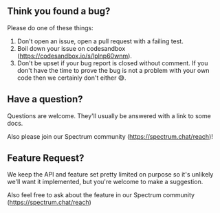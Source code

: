 ## Think you found a bug?

Please do one of these things:

1.  Don't open an issue, open a pull request with a failing test.
2.  Boil down your issue on codesandbox (https://codesandbox.io/s/lplnp60wnm).
3.  Don't be upset if your bug report is closed without comment. If you don't have the time to prove the bug is not a problem with your own code then we certainly don't either 😅.

## Have a question?

Questions are welcome. They'll usually be answered with a link to some docs.

Also please join our Spectrum community (https://spectrum.chat/reach)!

## Feature Request?

We keep the API and feature set pretty limited on purpose so it's unlikely we'll want it implemented, but you're welcome to make a suggestion.

Also feel free to ask about the feature in our Spectrum community (https://spectrum.chat/reach)
